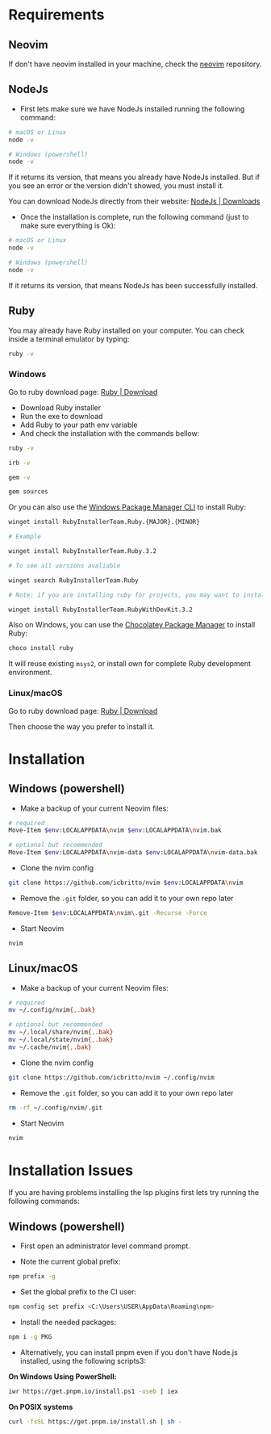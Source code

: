 # Requirements

## Neovim

If don't have neovim installed in your machine, check the [neovim](https://github.com/neovim/neovim/blob/master/INSTALL.md) repository.

## NodeJs

- First lets make sure we have NodeJs installed running the following command:

```bash
# macOS or Linux
node -v

# Windows (powershell)
node -v
```

If it returns its version, that means you already have NodeJs installed. But if you see an error or the version didn't showed, you must install it.

You can download NodeJs directly from their website: [NodeJs | Downloads](https://nodejs.org/en/download)

- Once the installation is complete, run the following command (just to make sure everything is Ok):

```bash
# macOS or Linux
node -v

# Windows (powershell)
node -v
```

If it returns its version, that means NodeJs has been successfully installed.

## Ruby

You may already have Ruby installed on your computer. You can check inside a terminal emulator by typing:

```bash
ruby -v
```

### Windows

Go to ruby download page: [Ruby | Download](https://rubyinstaller.org/downloads/)

- Download Ruby installer
- Run the exe to download
- Add Ruby to your path env variable
- And check the installation with the commands bellow:

```bash
ruby -v
```

```bash
irb -v
```

```bash
gem -v
```

```bash
gem sources
```

Or you can also use the [Windows Package Manager CLI](https://github.com/microsoft/winget-cli) to install Ruby:

```bash
winget install RubyInstallerTeam.Ruby.{MAJOR}.{MINOR}

# Example

winget install RubyInstallerTeam.Ruby.3.2

# To see all versions avaliable

winget search RubyInstallerTeam.Ruby

# Note: if you are installing ruby for projects, you may want to install RubyWithDevKit

winget install RubyInstallerTeam.RubyWithDevKit.3.2
```

Also on Windows, you can use the [Chocolatey Package Manager](https://chocolatey.org/install) to install Ruby:

```bash
choco install ruby
```

It will reuse existing `msys2`, or install own for complete Ruby development environment.

### Linux/macOS

Go to ruby download page: [Ruby | Download](https://www.ruby-lang.org/en/documentation/installation/)

Then choose the way you prefer to install it.

# Installation

## Windows (powershell)

- Make a backup of your current Neovim files:

```bash
# required
Move-Item $env:LOCALAPPDATA\nvim $env:LOCALAPPDATA\nvim.bak  

# optional but recommended
Move-Item $env:LOCALAPPDATA\nvim-data $env:LOCALAPPDATA\nvim-data.bak
```

- Clone the nvim config

```bash
git clone https://github.com/icbritto/nvim $env:LOCALAPPDATA\nvim
```

- Remove the `.git` folder, so you can add it to your own repo later
```bash
Remove-Item $env:LOCALAPPDATA\nvim\.git -Recurse -Force
```

- Start Neovim
```bash
nvim
```
 
## Linux/macOS

- Make a backup of your current Neovim files:

```bash
# required
mv ~/.config/nvim{,.bak}  

# optional but recommended
mv ~/.local/share/nvim{,.bak}
mv ~/.local/state/nvim{,.bak}
mv ~/.cache/nvim{,.bak}
```

- Clone the nvim config

```bash
git clone https://github.com/icbritto/nvim ~/.config/nvim
```

- Remove the `.git` folder, so you can add it to your own repo later
```bash
rm -rf ~/.config/nvim/.git
```

- Start Neovim
```bash
nvim
```

# Installation Issues

If you are having problems installing the lsp plugins first lets try running the following commands:

## Windows (powershell)

- First open an administrator level command prompt.

- Note the current global prefix:

```bash
npm prefix -g
```

- Set the global prefix to the CI user:

```bash
npm config set prefix <C:\Users\USER\AppData\Roaming\npm>
```

- Install the needed packages: 

```bash
npm i -g PKG
```

- Alternatively, you can install pnpm even if you don't have Node.js installed, using the following scripts3:

**On Windows Using PowerShell:**

```bash
iwr https://get.pnpm.io/install.ps1 -useb | iex
```

**On POSIX systems**

```bash
curl -fsSL https://get.pnpm.io/install.sh | sh -
```

